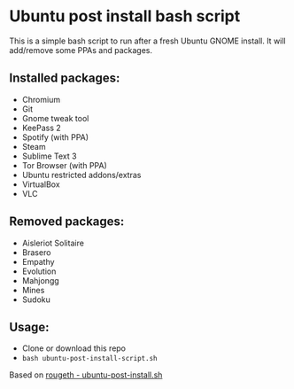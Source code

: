# Ubuntu post install bash script

This is a simple bash script to run after a fresh Ubuntu GNOME install. It will add/remove some PPAs and packages.

## Installed packages:
- Chromium
- Git
- Gnome tweak tool
- KeePass 2
- Spotify (with PPA)
- Steam
- Sublime Text 3
- Tor Browser (with PPA)
- Ubuntu restricted addons/extras
- VirtualBox
- VLC

## Removed packages:
- Aisleriot Solitaire
- Brasero
- Empathy
- Evolution
- Mahjongg
- Mines
- Sudoku

## Usage:
- Clone or download this repo
- `bash ubuntu-post-install-script.sh`

Based on [rougeth - ubuntu-post-install.sh](https://gist.github.com/rougeth/8108714)
